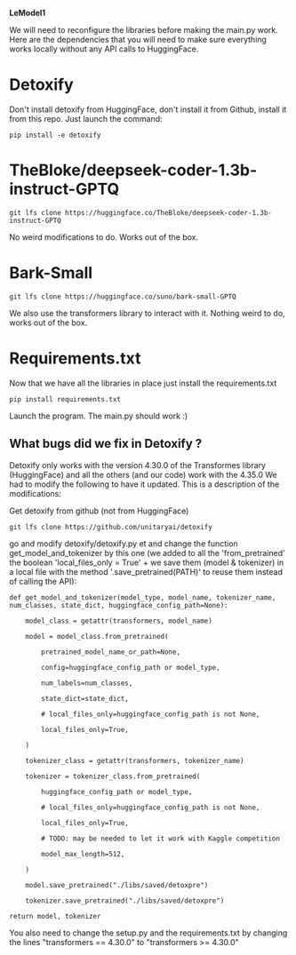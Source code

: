 **LeModel1**

We will need to reconfigure the libraries before making the main.py work.
Here are the dependencies that you will need to make sure everything works locally without any API calls to HuggingFace.

# Detoxify 
Don't install detoxify from HuggingFace, don't install it from Github, install it from this repo. Just launch the command:
```
pip install -e detoxify
```
# TheBloke/deepseek-coder-1.3b-instruct-GPTQ

```
git lfs clone https://huggingface.co/TheBloke/deepseek-coder-1.3b-instruct-GPTQ
```
No weird modifications to do. Works out of the box.

# Bark-Small
```
git lfs clone https://huggingface.co/suno/bark-small-GPTQ
```
We also use the transformers library to interact with it. Nothing weird to do, works out of the box.
# Requirements.txt
Now that we have all the libraries in place just install the requirements.txt
```
pip install requirements.txt
```
Launch the program. The main.py should work :)




## What bugs did we fix in Detoxify ?
Detoxify only works with the version 4.30.0 of the Transformes library (HuggingFace) and all the others (and our code) work with the 4.35.0
We had to modify the following to have it updated.
This is a description of the modifications:

Get detoxify from github (not from HuggingFace) 
```
git lfs clone https://github.com/unitaryai/detoxify
```

go and modify detoxify/detoxify.py et and change the function get_model_and_tokenizer by this one (we added to all the 'from_pretrained' the boolean 'local_files_only = True' + we save them (model & tokenizer) in a local file with the method '.save_pretrained(PATH)' to reuse them instead of calling the API):
```
def get_model_and_tokenizer(model_type, model_name, tokenizer_name, num_classes, state_dict, huggingface_config_path=None):

	model_class = getattr(transformers, model_name)

	model = model_class.from_pretrained(

		pretrained_model_name_or_path=None,

		config=huggingface_config_path or model_type,

		num_labels=num_classes,

		state_dict=state_dict,

		# local_files_only=huggingface_config_path is not None,

		local_files_only=True,

	)

	tokenizer_class = getattr(transformers, tokenizer_name)

	tokenizer = tokenizer_class.from_pretrained(

		huggingface_config_path or model_type,

		# local_files_only=huggingface_config_path is not None,

		local_files_only=True,

		# TODO: may be needed to let it work with Kaggle competition

		model_max_length=512,

	)

	model.save_pretrained("./libs/saved/detoxpre")

	tokenizer.save_pretrained("./libs/saved/detoxpre")

return model, tokenizer
```

You also need to change the setup.py and the requirements.txt by changing the lines "transformers == 4.30.0" to "transformers >= 4.30.0"
